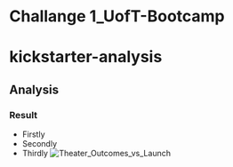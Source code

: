# Challange 1_UofT-Bootcamp
# kickstarter-analysis
## Analysis
### Result
* Firstly
* Secondly
* Thirdly
![Theater_Outcomes_vs_Launch](https://github.com/Tifarahani/UofT-Bootcamp/blob/main/Resources/Theater_Outcomes_vs_Launch.png.png)
